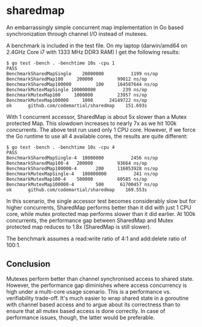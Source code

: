 sharedmap
=========

An embarrassingly simple concurrent map implementation in Go based synchronization through channel I/O instead of mutexes.

A benchmark is included in the test file. On my laptop (darwin/amd64 on 2.4GHz Core i7 with 1333 MHz DDR3 RAM) I get the following results:

    $ go test -bench . -benchtime 10s -cpu 1
    PASS
    BenchmarkSharedMapSingle    20000000          1199 ns/op
    BenchmarkSharedMap100     200000         99812 ns/op
    BenchmarkSharedMap100000         100     164587644 ns/op
    BenchmarkMutexMapSingle 100000000          239 ns/op
    BenchmarkMutexMap100     1000000         23957 ns/op
    BenchmarkMutexMap100000     1000      24149722 ns/op
    ok      github.com/codemartial/sharedmap    151.693s

With 1 concurrent accessor, SharedMap is about 5x slower than a Mutex protected Map. This slowdown increases to nearly 7x as we hit 100k concurrents. The above test run used only 1 CPU core. However, if we force the Go runtime to use all 4 available cores, the results are quite different:

    $ go test -bench . -benchtime 10s -cpu 4
    PASS
    BenchmarkSharedMapSingle-4  10000000          2456 ns/op
    BenchmarkSharedMap100-4   200000         93664 ns/op
    BenchmarkSharedMap100000-4       200     116053928 ns/op
    BenchmarkMutexMapSingle-4   100000000          241 ns/op
    BenchmarkMutexMap100-4    500000         60585 ns/op
    BenchmarkMutexMap100000-4        500      61700457 ns/op
    ok      github.com/codemartial/sharedmap    169.553s

In this scenario, the single accessor test becomes considerably slow but for higher concurrents, SharedMap performs better than it did with just 1 CPU core, while mutex protected map performs slower than it did earlier. At 100k concurrents, the performance gap between SharedMap and Mutex protected map reduces to 1.8x (SharedMap is still slower).

The benchmark assumes a read:write ratio of 4:1 and add:delete ratio of 100:1.

Conclusion
----------

Mutexes perform better than channel synchronised access to shared state. However, the performance gap diminishes where access concurrency is high under a multi-core usage scenario. This is a performance vs. verifiability trade-off. It's much easier to wrap shared state in a goroutine with channel based access and to argue about its correctness than to ensure that all mutex based access is done correctly. In case of performance issues, though, the latter would be preferable.

